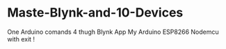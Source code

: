 # Maste-Blynk-and-10-Devices
One Arduino comands 4 thugh Blynk App
My Arduino ESP8266 Nodemcu with exit !
